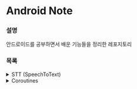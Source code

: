 # Android Note

### 설명
안드로이드를 공부하면서 배운 기능들을 정리한 레포지토리

### 목록

<!-- STT (SpeechToText) -->
<details>
<summary>STT (SpeechToText)</summary>
<div markdown="1">
<br>

~~~
<uses-permission android:name="android.permission.INTERNET" />
<uses-permission android:name="android.permission.RECORD_AUDIO" />

<queries>
        <intent>
            <action android:name="android.speech.RecognitionService" />
        </intent>
</queries>
~~~
  
[참고 URL] (https://itstory1592.tistory.com/50)

</div>
</details>

<!-- Coroutines -->
<details>
<summary>Coroutines </summary>
<div markdown="1">
<br>

~~~

~~~
  
[참고 URL] (https://github.com/seyoungcho2/CoroutinesKoreanTranslation/tree/main)

</div>
</details>
